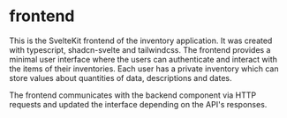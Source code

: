 # frontend

This is the SvelteKit frontend of the inventory application. It was created with typescript, shadcn-svelte and tailwindcss. The frontend provides a minimal user interface where the users can authenticate and interact with the items of their inventories. Each user has a private inventory which can store values about quantities of data, descriptions and dates.

The frontend communicates with the backend component via HTTP requests and updated the interface depending on the API's responses.